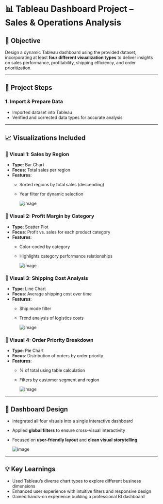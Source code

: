 # 📊 Tableau Dashboard Project – Sales & Operations Analysis

## 📝 Objective
Design a dynamic Tableau dashboard using the provided dataset, incorporating at least **four different visualization types** to deliver insights on sales performance, profitability, shipping efficiency, and order prioritization.

---

## 📁 Project Steps

### 1. Import & Prepare Data
- Imported dataset into Tableau
- Verified and corrected data types for accurate analysis

---

## 📈 Visualizations Included

### 🔹 Visual 1: Sales by Region
- **Type**: Bar Chart  
- **Focus**: Total sales per region  
- **Features**:
  - Sorted regions by total sales (descending)
  - Year filter for dynamic selection

    ![image](https://github.com/user-attachments/assets/62456547-1ef5-46f6-baac-a8999fcc59ab)


### 🔹 Visual 2: Profit Margin by Category
- **Type**: Scatter Plot  
- **Focus**: Profit vs. sales for each product category  
- **Features**:
  - Color-coded by category
  - Highlights category performance relationships

    ![image](https://github.com/user-attachments/assets/d6fb7476-bcbd-408c-901d-03b7c4d4fe74)


### 🔹 Visual 3: Shipping Cost Analysis
- **Type**: Line Chart  
- **Focus**: Average shipping cost over time  
- **Features**:
  - Ship mode filter
  - Trend analysis of logistics costs

    ![image](https://github.com/user-attachments/assets/b57c786b-4697-4eb1-bdfd-1884d36b7070)


### 🔹 Visual 4: Order Priority Breakdown
- **Type**: Pie Chart  
- **Focus**: Distribution of orders by order priority  
- **Features**:
  - % of total using table calculation
  - Filters by customer segment and region

    ![image](https://github.com/user-attachments/assets/81044f88-4120-491d-a7b0-e5ba37ff4486)


---

## 🧩 Dashboard Design
- Integrated all four visuals into a single interactive dashboard
- Applied **global filters** to ensure cross-visual interactivity
- Focused on **user-friendly layout** and **clean visual storytelling**

  ![image](https://github.com/user-attachments/assets/14f3fe79-78c6-4a02-842e-5e6eee1db2b1)


---

## 💡 Key Learnings
- Used Tableau’s diverse chart types to explore different business dimensions
- Enhanced user experience with intuitive filters and responsive design
- Gained hands-on experience building a professional BI dashboard
